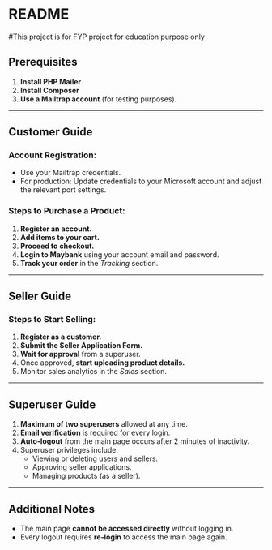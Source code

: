 # README

#This project is for FYP project for education purpose only

## Prerequisites

1. **Install PHP Mailer**  
2. **Install Composer**  
3. **Use a Mailtrap account** (for testing purposes).  

---

## Customer Guide

### Account Registration:
- Use your Mailtrap credentials.  
- For production: Update credentials to your Microsoft account and adjust the relevant port settings.  

### Steps to Purchase a Product:
1. **Register an account.**  
2. **Add items to your cart.**  
3. **Proceed to checkout.**  
4. **Login to Maybank** using your account email and password.  
5. **Track your order** in the *Tracking* section.  

---

## Seller Guide

### Steps to Start Selling:
1. **Register as a customer.**  
2. **Submit the Seller Application Form.**  
3. **Wait for approval** from a superuser.  
4. Once approved, **start uploading product details.**  
5. Monitor sales analytics in the *Sales* section.  

---

## Superuser Guide

1. **Maximum of two superusers** allowed at any time.  
2. **Email verification** is required for every login.  
3. **Auto-logout** from the main page occurs after 2 minutes of inactivity.  
4. Superuser privileges include:
   - Viewing or deleting users and sellers.  
   - Approving seller applications.  
   - Managing products (as a seller).  

---

## Additional Notes

- The main page **cannot be accessed directly** without logging in.  
- Every logout requires **re-login** to access the main page again. 
